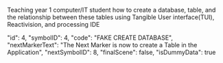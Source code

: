 Teaching year 1 computer/IT student how to create a database, table, and the relationship between these tables using Tangible User interface(TUI), Reactivision, and  processing IDE

"id": 4,
"symbolID": 4,
"code": "FAKE CREATE DATABASE",
"nextMarkerText": "The Next Marker is now to create a Table in the Application",
"nextSymbolID": 8,
"finalScene": false,
"isDummyData": true 
